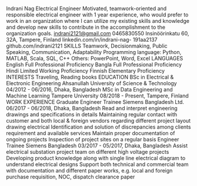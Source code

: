 Indrani Nag
Electrical Engineer
Motivated, teamwork-oriented and responsible electrical engineer with 1 year experience, who
would prefer to work in an organization where I can utilize my existing skills and knowledge and
develop new skills to contribute in the accomplishment to the organization goals.
indrani2121@gmail.com
0465830550
Insinöörinkatu 60, 32A,
Tampere, Finland
linkedin.com/in/indrani-nag-
191aa2137
github.com/indrani2121
SKILLS
Teamwork, Decisionmaking,
Public Speaking,
Communication,
Adaptability
Programming language:
Python, MATLAB, Scala,
SQL, C++
Others: PowerPoint,
Word, Excel
LANGUAGES
English
Full Professional Proficiency
Bangla
Full Professional Proficiency
Hindi
Limited Working Proficiency
Finnish
Elementary Proficiency
INTERESTS
Traveling, Reading
books
EDUCATION
BSc in Electrical & Electronic Engineering
Ahsanullah University of Science & Technology
04/2012 - 06/2016, Dhaka, Bangladesh
MSc in Data Engineering and Machine Learning
Tampere University
08/2018 - Present, Tampere, Finland
WORK EXPERIENCE
Graduate Engineer Trainee
Siemens Bangladesh Ltd.
06/2017 - 06/2018, Dhaka, Bangladesh
Read and interpret engineering drawings and specifications in details
Maintaining regular contact with customer and both local & foreign vendors regarding different
project layout drawing electrical
Identification and solution of discrepancies among clients requirement and available services
Maintain proper documentation of ongoing projects
Inspection of project sites on a regular basis
Engineer Trainee
Siemens Bangladesh
03/2017 - 05/2017, Dhaka, Bangladesh
Assist electrical substation project team on different high voltage projects
Developing product knowledge along with single line electrical diagram to understand electrical
designs
Support both technical and commercial team with documentation and different paper works,
e.g. local and foreign purchase requisition, NOC, dispatch clearance paper
